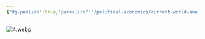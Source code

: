 ```yaml
---
{"dg-publish":true,"permalink":"/political-economics/current-world-analysis/china/","dgPassFrontmatter":true}
---
```


![4.webp](/img/user/Pictures%20and%20Photos/Pics/4.webp)